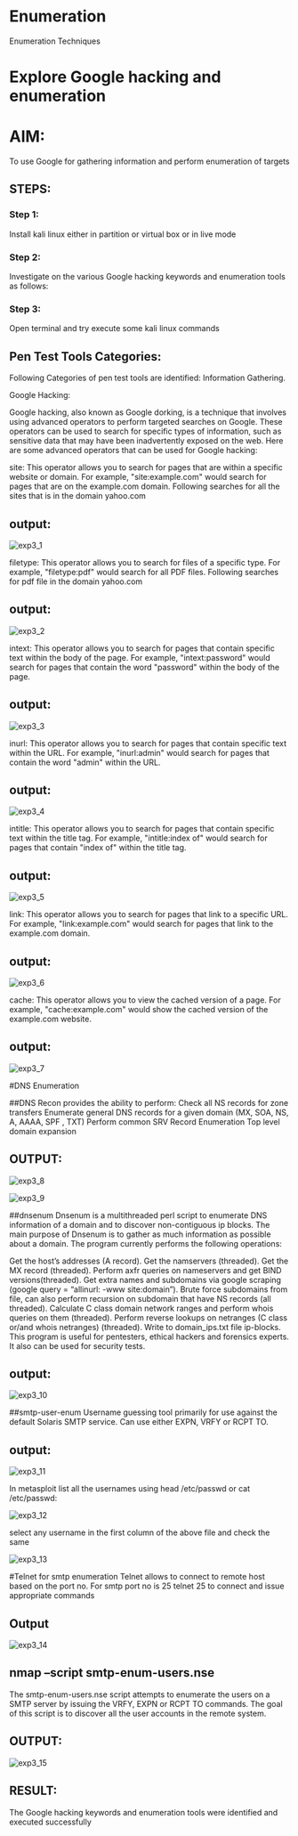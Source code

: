 # Enumeration
Enumeration Techniques

# Explore Google hacking and enumeration 

# AIM:

To use Google for gathering information and perform enumeration of targets

## STEPS:

### Step 1:

Install kali linux either in partition or virtual box or in live mode

### Step 2:

Investigate on the various Google hacking keywords and enumeration tools as follows:


### Step 3:
Open terminal and try execute some kali linux commands

## Pen Test Tools Categories:  

Following Categories of pen test tools are identified:
Information Gathering.

Google Hacking:

Google hacking, also known as Google dorking, is a technique that involves using advanced operators to perform targeted searches on Google. These operators can be used to search for specific types of information, such as sensitive data that may have been inadvertently exposed on the web. Here are some advanced operators that can be used for Google hacking:

site: This operator allows you to search for pages that are within a specific website or domain. For example, "site:example.com" would search for pages that are on the example.com domain.
Following searches for all the sites that is in the domain yahoo.com
## output:

![exp3_1](https://github.com/Skanthasishanth/Enumeration/assets/118298456/2d52a20e-eb9b-49d9-813e-a0ce852b9ccb)


filetype: This operator allows you to search for files of a specific type. For example, "filetype:pdf" would search for all PDF files.
Following searches for pdf file in the domain yahoo.com
## output:



![exp3_2](https://github.com/Skanthasishanth/Enumeration/assets/118298456/85d51c97-0e0a-45f7-9b03-4963bf188149)




intext: This operator allows you to search for pages that contain specific text within the body of the page. For example, "intext:password" would search for pages that contain the word "password" within the body of the page.
## output:




![exp3_3](https://github.com/Skanthasishanth/Enumeration/assets/118298456/337ca349-ee18-41b3-9168-dfe5a79a70bb)



inurl: This operator allows you to search for pages that contain specific text within the URL. For example, "inurl:admin" would search for pages that contain the word "admin" within the URL.
## output:




![exp3_4](https://github.com/Skanthasishanth/Enumeration/assets/118298456/91462aa4-19bb-4736-b0df-07563f2c02c7)



intitle: This operator allows you to search for pages that contain specific text within the title tag. For example, "intitle:index of" would search for pages that contain "index of" within the title tag.
## output:




![exp3_5](https://github.com/Skanthasishanth/Enumeration/assets/118298456/3b1ee44c-8e4e-45c3-ac8b-e4dfba947bf2)



link: This operator allows you to search for pages that link to a specific URL. For example, "link:example.com" would search for pages that link to the example.com domain.
## output:



![exp3_6](https://github.com/Skanthasishanth/Enumeration/assets/118298456/88bc9b0e-b4a5-40ec-9418-b146cb0387b0)




cache: This operator allows you to view the cached version of a page. For example, "cache:example.com" would show the cached version of the example.com website.
## output:




![exp3_7](https://github.com/Skanthasishanth/Enumeration/assets/118298456/58b5bdf1-3f2c-4001-abf0-57a02b769b36)



 
#DNS Enumeration


##DNS Recon
provides the ability to perform:
Check all NS records for zone transfers
Enumerate general DNS records for a given domain (MX, SOA, NS, A, AAAA, SPF , TXT)
Perform common SRV Record Enumeration
Top level domain expansion
## OUTPUT:



![exp3_8](https://github.com/Skanthasishanth/Enumeration/assets/118298456/77966a02-8236-4a59-b62d-147b234ac427)




![exp3_9](https://github.com/Skanthasishanth/Enumeration/assets/118298456/dbcf5c09-6739-4626-ac35-4901a09e3fe3)





##dnsenum
Dnsenum is a multithreaded perl script to enumerate DNS information of a domain and to discover non-contiguous ip blocks. The main purpose of Dnsenum is to gather as much information as possible about a domain. The program currently performs the following operations:

Get the host’s addresses (A record).
Get the namservers (threaded).
Get the MX record (threaded).
Perform axfr queries on nameservers and get BIND versions(threaded).
Get extra names and subdomains via google scraping (google query = “allinurl: -www site:domain”).
Brute force subdomains from file, can also perform recursion on subdomain that have NS records (all threaded).
Calculate C class domain network ranges and perform whois queries on them (threaded).
Perform reverse lookups on netranges (C class or/and whois netranges) (threaded).
Write to domain_ips.txt file ip-blocks.
This program is useful for pentesters, ethical hackers and forensics experts. It also can be used for security tests.
## output:


![exp3_10](https://github.com/Skanthasishanth/Enumeration/assets/118298456/3c779d52-af46-4ce2-917b-d370531845f3)



##smtp-user-enum
Username guessing tool primarily for use against the default Solaris SMTP service. Can use either EXPN, VRFY or RCPT TO.
## output:




![exp3_11](https://github.com/Skanthasishanth/Enumeration/assets/118298456/ad9c914f-71b3-485f-8bf3-9c0441a4209c)



In metasploit list all the usernames using head /etc/passwd or cat /etc/passwd:



![exp3_12](https://github.com/Skanthasishanth/Enumeration/assets/118298456/1fabce66-2893-4d46-ab4b-c8ff09d70e4a)



select any username in the first column of the above file and check the same




![exp3_13](https://github.com/Skanthasishanth/Enumeration/assets/118298456/1b10802d-916a-4af2-bd28-772985b268d6)



#Telnet for smtp enumeration
Telnet allows to connect to remote host based on the port no. For smtp port no is 25
telnet <host address> 25 to connect
and issue appropriate commands
  
 ## Output



![exp3_14](https://github.com/Skanthasishanth/Enumeration/assets/118298456/4dd3d0ae-0470-45d4-94c7-e7fe4a8e0621)

  

## nmap –script smtp-enum-users.nse <hostname>

The smtp-enum-users.nse script attempts to enumerate the users on a SMTP server by issuing the VRFY, EXPN or RCPT TO commands. The goal of this script is to discover all the user accounts in the remote system.


## OUTPUT:



![exp3_15](https://github.com/Skanthasishanth/Enumeration/assets/118298456/689f3a1f-e64f-4fad-a5af-d47e9e675943)


## RESULT:
The Google hacking keywords and enumeration tools were identified and executed successfully
